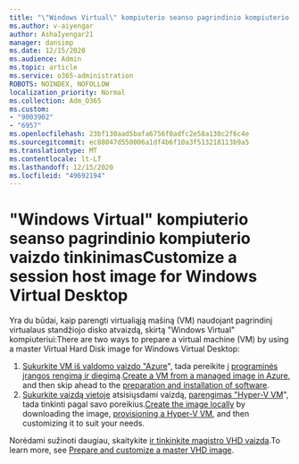 ```yaml
---
title: "\"Windows Virtual\" kompiuterio seanso pagrindinio kompiuterio vaizdo tinkinimas"
ms.author: v-aiyengar
author: AshaIyengar21
manager: dansimp
ms.date: 12/15/2020
ms.audience: Admin
ms.topic: article
ms.service: o365-administration
ROBOTS: NOINDEX, NOFOLLOW
localization_priority: Normal
ms.collection: Adm_O365
ms.custom:
- "9003902"
- "6957"
ms.openlocfilehash: 23bf130aad5bafa6756f0adfc2e58a130c2f6c4e
ms.sourcegitcommit: ec88047d550006a1df4b6f10a3f513218113b9a5
ms.translationtype: MT
ms.contentlocale: lt-LT
ms.lasthandoff: 12/15/2020
ms.locfileid: "49692194"
---
```

# <a name="customize-a-session-host-image-for-windows-virtual-desktop"></a><span data-ttu-id="5e6f0-102">"Windows Virtual" kompiuterio seanso pagrindinio kompiuterio vaizdo tinkinimas</span><span class="sxs-lookup"><span data-stu-id="5e6f0-102">Customize a session host image for Windows Virtual Desktop</span></span>

<span data-ttu-id="5e6f0-103">Yra du būdai, kaip parengti virtualiąją mašiną (VM) naudojant pagrindinį virtualaus standžiojo disko atvaizdą, skirtą "Windows Virtual" kompiuteriui:</span><span class="sxs-lookup"><span data-stu-id="5e6f0-103">There are two ways to prepare a virtual machine (VM) by using a master Virtual Hard Disk image for Windows Virtual Desktop:</span></span>

1. <span data-ttu-id="5e6f0-104">[Sukurkite VM iš valdomo vaizdo "Azure](https://go.microsoft.com/fwlink/?linkid=2127906)", tada pereikite į [programinės įrangos rengimą ir diegimą](https://go.microsoft.com/fwlink/?linkid=2128064).</span><span class="sxs-lookup"><span data-stu-id="5e6f0-104">[Create a VM from a managed image in Azure](https://go.microsoft.com/fwlink/?linkid=2127906), and then skip ahead to the [preparation and installation of software](https://go.microsoft.com/fwlink/?linkid=2128064).</span></span>
1. <span data-ttu-id="5e6f0-105">[Sukurkite vaizdą vietoje](https://go.microsoft.com/fwlink/?linkid=2128065) atsisiųsdami vaizdą, [parengimas "Hyper-V VM](https://go.microsoft.com/fwlink/?linkid=2127907)", tada tinkinti pagal savo poreikius.</span><span class="sxs-lookup"><span data-stu-id="5e6f0-105">[Create the image locally](https://go.microsoft.com/fwlink/?linkid=2128065) by downloading the image, [provisioning a Hyper-V VM](https://go.microsoft.com/fwlink/?linkid=2127907), and then customizing it to suit your needs.</span></span>

<span data-ttu-id="5e6f0-106">Norėdami sužinoti daugiau, skaitykite [ir tinkinkite magistro VHD vaizdą](https://go.microsoft.com/fwlink/?linkid=2127838).</span><span class="sxs-lookup"><span data-stu-id="5e6f0-106">To learn more, see [Prepare and customize a master VHD image](https://go.microsoft.com/fwlink/?linkid=2127838).</span></span>